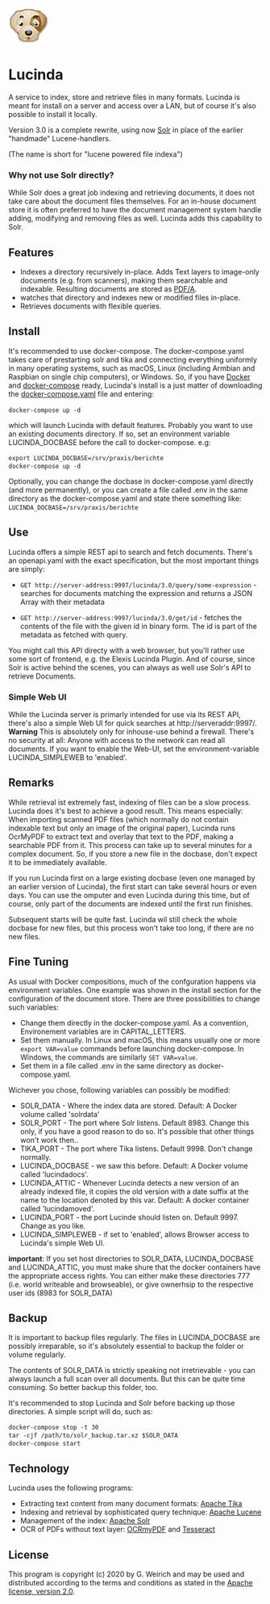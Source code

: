 ![](rsc/lucindalogo.png)
# Lucinda

A service to index, store and retrieve files in many formats. Lucinda is meant for install on a server and access over a LAN, but of course it's also possible to install it locally.

Version 3.0 is a complete rewrite, using now [Solr](https://lucene.apache.org/solr/) in place of the earlier "handmade" Lucene-handlers.

(The name is short for "lucene powered file indexa")

### Why not use Solr directly?

While Solr does a great job indexing and retrieving documents, it does not take care about the document files themselves. For an in-house document store it is often preferred to have the document management system handle adding, modifying and removing files as well. Lucinda adds this capability to Solr.

## Features

* Indexes a directory recursively in-place. Adds Text layers to image-only documents (e.g. from scanners), making them searchable and indexable. Resulting documents are stored as [PDF/A](https://en.wikipedia.org/wiki/PDF/A).
* watches that directory and indexes new or modified files in-place.
* Retrieves documents with flexible queries.

## Install

It's recommended to use docker-compose. The docker-compose.yaml takes care of prestarting solr and tika and connecting everything uniformly in many operating systems, such as macOS, Linux (including Armbian and Raspbian on single chip computers), or Windows. So, if you have [Docker](https://www.docker.com/get-started) and [docker-compose](https://docs.docker.com/compose/) ready, Lucinda's install is a just matter of downloading the [docker-compose.yaml](https://raw.githubusercontent.com/rgwch/Lucinda/lucinda3/docker-compose.yaml) file and entering:

`docker-compose up -d`

which will launch Lucinda with default features. Probably you want to use an existing documents directory. If so, set an environment variable LUCINDA_DOCBASE before the call to docker-compose. e.g:

~~~~~
export LUCINDA_DOCBASE=/srv/praxis/berichte
docker-compose up -d
~~~~~

Optionally, you can change the docbase in docker-compose.yaml directly (and more permanently), or you can create a file called .env in the same directory as the docker-compose.yaml and state there something like: `LUCINDA_DOCBASE=/srv/praxis/berichte`

## Use

Lucinda offers a simple REST api to search and fetch documents. There's an openapi.yaml with the exact specification, but the most important things are simply:

* `GET http://server-address:9997/lucinda/3.0/query/some-expression` - searches for documents matching the expression and returns a JSON Array with their metadata

* `GET http://server-address:9997/lucinda/3.0/get/id` - fetches the contents of the file with the given id in binary form. The id is part of the metadata as fetched with query.

You might call this API directy with a web browser, but you'll rather use some sort of frontend, e.g. the Elexis Lucinda Plugin. And of course, since Solr is active behind the scenes, you can always as well use Solr's API to retrieve Documents.

### Simple Web UI

While the Lucinda server is primarly intended for use via its REST API, there's also a simple Web UI for quick searches at http://serveraddr:9997/. **Warning** This is absolutely only for inhouse-use behind a firewall. There's no security at all: Anyone with access to the network can read all documents.
If you want to enable the Web-UI, set the environment-variable LUCINDA_SIMPLEWEB to 'enabled'. 

## Remarks

While retrieval ist extremely fast, indexing of files can be a slow process. Lucinda does it's best to achieve a good result. This means especially: When importing scanned PDF files (which normally do not contain indexable text but only an image of the original paper), Lucinda runs OcrMyPDF to extract text and overlay that text to the PDF, making a searchable PDF from it. This process can take up to several minutes for a complex document. So, if you store a new file in the docbase, don't expect it to be immediately available.

If you run Lucinda first on a large existing docbase (even one managed by an earlier version of Lucinda), the first start can take several hours or even days. You can use the omputer and even Lucinda during this time, but of course, only part of the documents are indexed until the first run finishes.

Subsequent starts will be quite fast. Lucinda wil still check the whole docbase for new files, but this process won't take too long, if there are no new files.

## Fine Tuning

As usual with Docker compositions, much of the confguration happens via environment variables. One example was shown in the install section for the configuration of the document store. There are three possibilities to change such variables:

* Change them directly in the docker-compose.yaml. As a convention, Environement variables are in CAPITAL_LETTERS.
* Set them manually. In Linux and macOS, this means usually one or more `export VAR=value` commands before launching docker-compose. In Windows, the commands are similarly `SET VAR=value`.
* Set them in a file called .env in the same directory as docker-compose.yaml.

Wichever you chose, following variables can possibly be modified:

* SOLR_DATA - Where the index data are stored. Default: A Docker volume called 'solrdata'
* SOLR_PORT - The port where Solr listens. Default 8983. Change this only, if you have a good reason to do so. It's possible that other things won't work then..
* TIKA_PORT - The port where Tika listens. Default 9998. Don't change normally.
* LUCINDA_DOCBASE - we saw this before. Default: A Docker volume called 'lucindadocs'.
* LUCINDA_ATTIC - Whenever Lucinda detects a new version of an already indexed file, it copies the old version with a date suffix at the name to the location denoted by this var. Default: A docker container called 'lucindamoved'.
* LUCINDA_PORT - the port Lucinde should listen on. Default 9997. Change as you like.
* LUCINDA_SIMPLEWEB - if set to 'enabled', allows Browser access to Lucinda's simple Web UI.

**important**: If you set host directories to SOLR_DATA, LUCINDA_DOCBASE and LUCINDA_ATTIC, you must make shure that the docker containers have the appropriate access rights. You can either make these directories 777 (i.e. world writeable and browseable), or give ownerhsip to the respective user ids (8983 for SOLR_DATA)


## Backup

It is important to backup files regularly. The files in LUCINDA_DOCBASE are possibly irreparable, so it's absolutely essential to backup the folder or volume regularly.

The contents of SOLR_DATA is strictly speaking not irretrievable - you can always launch a full scan over all documents. But this can be quite time consuming. So better backup this folder, too.

It's recommended to stop Lucinda and Solr before backing up those directories. A simple script will do, such as:

~~~~~
docker-compose stop -t 30
tar -cjf /path/to/solr_backup.tar.xz $SOLR_DATA
docker-compose start
~~~~~


## Technology

Lucinda uses the following programs:

* Extracting text content from many document formats: [Apache Tika](https://tika.apache.org/)
* Indexing and retrieval by sophisticated query technique: [Apache Lucene](https://lucene.apache.org)
* Management of the index: [Apache Solr](https://lucene.apache.org/solr/)
* OCR of PDFs without text layer: [OCRmyPDF](https://github.com/jbarlow83/OCRmyPDF) and [Tesseract](https://tesseract-ocr.github.io)

## License

This program is copyright (c) 2020 by G. Weirich and may be used and distributed according to the terms and conditions as stated
in the [Apache license, version 2.0](http://www.apache.org/licenses/LICENSE-2.0).
